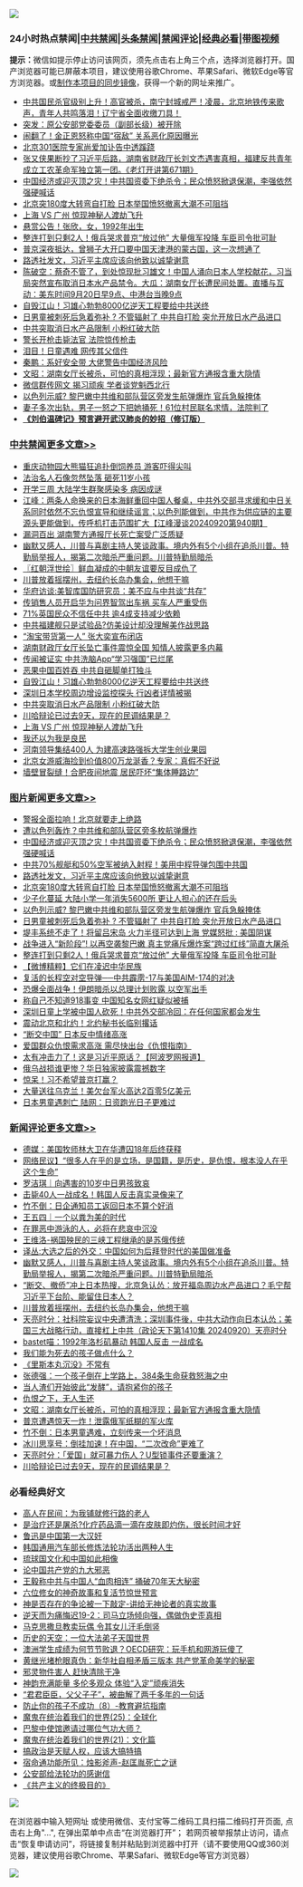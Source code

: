 ![](https://raw.githubusercontent.com/jsvpn/jsproxy/dev/64photo/fqnews-qr.jpg)

<div id="tt">
<h3>24小时热点禁闻|<a href="#%E4%B8%AD%E5%85%B1%E7%A6%81%E9%97%BB%E6%9B%B4%E5%A4%9A%E6%96%87%E7%AB%A0">中共禁闻</a>|<a href="#%E5%9B%BE%E7%89%87%E6%96%B0%E9%97%BB%E6%9B%B4%E5%A4%9A%E6%96%87%E7%AB%A0">头条禁闻</a>|<a href="#%E6%96%B0%E9%97%BB%E8%AF%84%E8%AE%BA%E6%9B%B4%E5%A4%9A%E6%96%87%E7%AB%A0">禁闻评论|<a href="#%E5%BF%85%E7%9C%8B%E7%BB%8F%E5%85%B8%E5%A5%BD%E6%96%87">经典必看</a>|<a href="https://696153.xyz/3" target="_blank">带图视频</a></h3>
<div><b>提示：</b>微信如提示停止访问该网页，须先点击右上角三个点，选择浏览器打开。国产浏览器可能已屏蔽本项目，建议使用谷歌Chrome、苹果Safari、微软Edge等官方浏览器。或<a href="%E5%88%B6%E4%BD%9Cgit%E7%A6%81%E9%97%BB%E9%95%9C%E5%83%8F.md">制作本项目的同步镜像</a>，获得一个新的网址来推广。</div>
<ul>

<li><a href="/sohnews/20240920/2091360.md">中共国民杀官级别上升！高官被杀，南宁封城戒严！凌晨，北京地铁传来歌声，青年人共鸣落泪！辽宁省全面收缴刀具！</a></li>
<li><a href="/baitai/20240920/2091388.md">突发：原公安部党委委员（副部长级）被开除</a></li>
<li><a href="/cbnews/20240920/2091416.md">闹翻了！金正恩怒称中国“宿敌” 关系恶化原因曝光</a></li>
<li><a href="/ccpdope/20240920/2091487.md">北京301医院专家尚爱加讣告中透蹊跷</a></li>
<li><a href="/sohnews/20240920/2091295.md">张又侠果断抄了习近平后路，湖南省财政厅长刘文杰遇害真相，福建反共青年成立工农革命军独立第一团。《老灯开讲第671期》</a></li>
<li><a href="/topimagenews/20240921/2091601.md">中国经济或迎灭顶之灾！中共国资委下绝杀令；民众愤怒掀退保潮，李强依然强硬喊话</a></li>
<li><a href="/topimagenews/20240921/2091589.md">北京突180度大转弯自打脸 日本举国愤怒撤离大潮不可阻挡</a></li>
<li><a href="/comments/20240921/2091533.md">上海 VS 广州 惊现神秘人渡劫飞升</a></li>
<li><a href="/baitai/20240921/2091542.md">悬赏公告！张欣，女，1992年出生</a></li>
<li><a href="/topimagenews/20240920/2091378.md">整连打到只剩2人！俄兵哭求普京“放过他” 大量俄军投降 车臣司令批可耻</a></li>
<li><a href="/baitai/20240921/2091561.md">普京深夜抵达，曾狮子大开口要中国天津港的蒙古国，这一次想通了</a></li>
<li><a href="/topimagenews/20240921/2091590.md">路透社发文，习近平主席应该向他致以诚挚谢意</a></li>
<li><a href="/sohnews/20240920/2091377.md">陈破空：蔡奇不管了，到处惊现批习雄文！中国人涌向日本人学校献花，习当局突然宣布取消日本水产品禁令。大瓜：湖南女厅长遭民间处置。直播与互动：美东时间9月20日早9点、中港台当晚9点</a></li>
<li><a href="/cbnews/20240921/2091653.md">自毁江山！习雄心勃勃8000亿逆天工程要给中共送终</a></li>
<li><a href="/topimagenews/20240920/2091409.md">日男童被刺死后急着弥补 ? 不管辐射了 中共自打脸 突允开放日水产品进口</a></li>
<li><a href="/cbnews/20240921/2091602.md">中共突取消日水产品限制 小粉红破大防</a></li>
<li><a href="/cnnews/20240920/2091323.md">警长开枪击毙法官 法院惊传枪击</a></li>
<li><a href="/cnnews/20240921/2091591.md">泪目！日童遇难 网传其父信件</a></li>
<li><a href="/cnnews/20240920/2091303.md">秦鹏：系好安全带 大佬警告中国经济风险</a></li>
<li><a href="/comments/20240921/2091643.md">文昭：湖南女厅长被杀，可怕的真相浮现；最新官方通报含重大隐情</a></li>
<li><a href="/baitai/20240920/2091438.md">微信群传网文 揭习顽疾 学者谈党魁西北行</a></li>
<li><a href="/topimagenews/20240920/2091410.md">以色列示威? 黎巴嫩中共维和部队营区旁发生航弹爆炸 官兵急躲掩体</a></li>
<li><a href="/baitai/20240921/2091562.md">妻子多次出轨，男子一怒之下把她捅死！61位村民联名求情，法院判了</a></li>
<li><b><a href="/comments/20200207/1272816.md" target="_blank">《刘伯温碑记》预言避开武汉肺炎的妙招（修订版）</a></b></li>
</ul>
</div>

<div class="catlist">
<h3><a href="/cbnews/" target="_blank">中共禁闻</a><span><a href="/cbnews/" target="_blank" rel="nofollow">更多文章>></a></span></h3>
<ul>
<li><a href="/cbnews/20240921/2091761.md" target="_blank">重庆动物园大熊猫狂追扑倒饲养员 游客吓得尖叫</a></li>
<li><a href="/cbnews/20240921/2091759.md" target="_blank">法治名人石像忽然坠落 砸死11岁小孩</a></li>
<li><a href="/cbnews/20240921/2091758.md" target="_blank">开学三周 大陆学生群聚感染多 病因成谜</a></li>
<li><a href="/cbnews/20240921/2091757.md" target="_blank">江峰：两条人命换来的日本海鲜重回中国人餐桌，中共外交部寻求缓和中日关系同时依然不忘仇恨宣导和继续谣言；以色列能做到，中共作为供应链的主要源头更能做到，传呼机打击范围扩大【江峰漫谈20240920第940期】</a></li>
<li><a href="/cbnews/20240921/2091726.md" target="_blank">漏洞百出 湖南警方通报厅长死亡案受广泛质疑</a></li>
<li><a href="/comments/20240921/2091724.md" target="_blank">幽默又感人，川普与喜剧主持人笑谈政事。境内外有5个小组在追杀川普。特勤局举报人，揭第二次暗杀严重问题。川普特勤局暗杀</a></li>
<li><a href="/cbnews/20240921/2091710.md" target="_blank">〖红朝浮世绘〗鲜血凝成的中朝友谊要反目成仇了</a></li>
<li><a href="/comments/20240921/2091707.md" target="_blank">川普放着摇摆州，去纽约长岛办集会，他想干嘛</a></li>
<li><a href="/cbnews/20240921/2091698.md" target="_blank">华府访谈:美智库国防研究员：美不应与中共谈“共存”</a></li>
<li><a href="/cbnews/20240921/2091697.md" target="_blank">传销售人员开启华为问界智驾出车祸 买车人严重受伤</a></li>
<li><a href="/cbnews/20240921/2091670.md" target="_blank">71%英国民众不信任中共 逾4成支持减少依赖</a></li>
<li><a href="/cbnews/20240921/2091669.md" target="_blank">中共福建舰只是试验品?仿美设计却没理解美作战思路</a></li>
<li><a href="/cbnews/20240921/2091668.md" target="_blank">“淘宝带货第一人” 张大奕宣布闭店</a></li>
<li><a href="/cbnews/20240921/2091667.md" target="_blank">湖南财政厅女厅长坠亡事件震惊全国 知情人披露更多内幕</a></li>
<li><a href="/cbnews/20240921/2091666.md" target="_blank">传闻被证实 中共洗脑App“学习强国”已烂尾</a></li>
<li><a href="/cbnews/20240921/2091654.md" target="_blank">恶果中国百姓吞 中共自砸脚单打独斗</a></li>
<li><a href="/cbnews/20240921/2091653.md" target="_blank">自毁江山！习雄心勃勃8000亿逆天工程要给中共送终</a></li>
<li><a href="/cbnews/20240921/2091623.md" target="_blank">深圳日本学校周边增设监控探头 行凶者详情被揭</a></li>
<li><a href="/cbnews/20240921/2091602.md" target="_blank">中共突取消日水产品限制 小粉红破大防</a></li>
<li><a href="/comments/20240921/2091596.md" target="_blank">川哈辩论已过去9天，现在的民调结果是？</a></li>
<li><a href="/comments/20240921/2091533.md" target="_blank">上海 VS 广州 惊现神秘人渡劫飞升</a></li>
<li><a href="/comments/20240921/2091532.md" target="_blank">我还以为我是良民</a></li>
<li><a href="/cbnews/20240920/2091475.md" target="_blank">河南领导集结400人 为建高速路强拆大学生创业果园</a></li>
<li><a href="/cbnews/20240920/2091474.md" target="_blank">北京女游威海捡到价值800万龙涎香？专家：真假不好说</a></li>
<li><a href="/cbnews/20240920/2091449.md" target="_blank">墙壁冒裂缝！合肥夜间地震 居民吓坏“集体睡路边”</a></li>

</ul>
</div>
<div class="catlist">
<h3><a href="/topimagenews/" target="_blank">图片新闻</a><span><a href="/topimagenews/" target="_blank" rel="nofollow">更多文章>></a></span></h3>
<ul>
<li><a href="/topimagenews/20240921/2091747.md" target="_blank">警报全面拉响！北京就要走上绝路</a></li>
<li><a href="/topimagenews/20240921/2091725.md" target="_blank">遭以色列轰炸？中共维和部队营区旁多枚航弹爆炸</a></li>
<li><a href="/topimagenews/20240921/2091601.md" target="_blank">中国经济或迎灭顶之灾！中共国资委下绝杀令；民众愤怒掀退保潮，李强依然强硬喊话</a></li>
<li><a href="/topimagenews/20240921/2091600.md" target="_blank">中共70%舰艇和50%空军被纳入射程！美用中程导弹包围中共国</a></li>
<li><a href="/topimagenews/20240921/2091590.md" target="_blank">路透社发文，习近平主席应该向他致以诚挚谢意</a></li>
<li><a href="/topimagenews/20240921/2091589.md" target="_blank">北京突180度大转弯自打脸 日本举国愤怒撤离大潮不可阻挡</a></li>
<li><a href="/topimagenews/20240920/2091448.md" target="_blank">少子化蔓延 大陆小学一年消失5600所 更让人担心的还在后头</a></li>
<li><a href="/topimagenews/20240920/2091410.md" target="_blank">以色列示威? 黎巴嫩中共维和部队营区旁发生航弹爆炸 官兵急躲掩体</a></li>
<li><a href="/topimagenews/20240920/2091409.md" target="_blank">日男童被刺死后急着弥补 ? 不管辐射了 中共自打脸 突允开放日水产品进口</a></li>
<li><a href="/topimagenews/20240920/2091395.md" target="_blank">堤丰系统不走了！将留吕宋岛 火力半径可达到上海 党媒怒批 : 美国阴谋</a></li>
<li><a href="/topimagenews/20240920/2091394.md" target="_blank">战争进入“新阶段”! 以再空袭黎巴嫩 真主党痛斥爆炸案“跨过红线”简直大屠杀</a></li>
<li><a href="/topimagenews/20240920/2091378.md" target="_blank">整连打到只剩2人！俄兵哭求普京“放过他” 大量俄军投降 车臣司令批可耻</a></li>
<li><a href="/topimagenews/20240920/2091249.md" target="_blank">【微博精粹】它们在凌迟中华民族</a></li>
<li><a href="/topimagenews/20240920/2091216.md" target="_blank">复活的长程空对空导弹──中共霹雳-17与美国AIM-174的对决</a></li>
<li><a href="/topimagenews/20240920/2091215.md" target="_blank">恐爆全面战争！伊朗暗杀以总理计划败露 以空军出手</a></li>
<li><a href="/topimagenews/20240920/2091194.md" target="_blank">称自己不知道918事变 中国知名女网红疑似被捕</a></li>
<li><a href="/topimagenews/20240920/2091193.md" target="_blank">深圳日童上学被中国人砍死！中共外交部冷回：在任何国家都会发生</a></li>
<li><a href="/topimagenews/20240920/2091192.md" target="_blank">震动北京和北约！北约秘书长临别撂话</a></li>
<li><a href="/topimagenews/20240920/2091175.md" target="_blank">“断交中国” 日本反中情绪高涨</a></li>
<li><a href="/topimagenews/20240920/2091174.md" target="_blank">爱国群众仇恨需求高涨 需尽快出台《仇恨指南》</a></li>
<li><a href="/topimagenews/20240920/2091119.md" target="_blank">太有冲击力了！这是习近平原话？【阿波罗网报道】</a></li>
<li><a href="/topimagenews/20240920/2091118.md" target="_blank">俄乌战损谁更惨？华日独家披露震撼数字</a></li>
<li><a href="/topimagenews/20240920/2091087.md" target="_blank">惊呆！习不希望普京打赢？</a></li>
<li><a href="/topimagenews/20240920/2091086.md" target="_blank">大量送往乌克兰！美欠台军火高达2百零5亿美元</a></li>
<li><a href="/topimagenews/20240919/2090946.md" target="_blank">日本男童遇刺亡 陆网：日资跑光日子更难过</a></li>

</ul>
</div>
<div class="catlist">
<h3><a href="/comments/" target="_blank">新闻评论</a><span><a href="/comments/" target="_blank" rel="nofollow">更多文章>></a></span></h3>
<ul>
<li><a href="/comments/20240921/2091752.md" target="_blank">德媒：美国牧师林大卫在华遭囚18年后终获释</a></li>
<li><a href="/comments/20240921/2091751.md" target="_blank">网络民议】“很多人在乎的是立场，是国籍，是历史，是仇恨，根本没人在乎这个生命”</a></li>
<li><a href="/comments/20240921/2091750.md" target="_blank">罗洁琪｜向遇害的10岁中日男孩致哀</a></li>
<li><a href="/comments/20240921/2091749.md" target="_blank">击毙40人一战成名！韩国人反击真实录像来了</a></li>
<li><a href="/comments/20240921/2091733.md" target="_blank">竹不倒：日企通知员工返回日本不算个好消</a></li>
<li><a href="/comments/20240921/2091732.md" target="_blank">王五四｜一个以粪为美的时代</a></li>
<li><a href="/comments/20240921/2091731.md" target="_blank">在罪恶中游泳的人，必将在悲哀中沉没</a></li>
<li><a href="/comments/20240921/2091730.md" target="_blank">王维洛-祸国殃民的三峡工程继承的是苏俄传统</a></li>
<li><a href="/comments/20240921/2091729.md" target="_blank">译丛:大选之后的外交：中国如何为后拜登时代的美国做准备</a></li>
<li><a href="/comments/20240921/2091724.md" target="_blank">幽默又感人，川普与喜剧主持人笑谈政事。境内外有5个小组在追杀川普。特勤局举报人，揭第二次暗杀严重问题。川普特勤局暗杀</a></li>
<li><a href="/comments/20240921/2091717.md" target="_blank">“断交、撤侨”冲上日本热搜，北京急认怂：放开福岛周边水产品进口？毛宁帮习近平下台阶、能留住日本人？</a></li>
<li><a href="/comments/20240921/2091707.md" target="_blank">川普放着摇摆州，去纽约长岛办集会，他想干嘛</a></li>
<li><a href="/comments/20240921/2091694.md" target="_blank">天亮时分：社科院妄议中央遭清洗；深圳事件後，中共大动作向日本认怂；美国三大战略行动，直接杠上中共（政论天下第1410集 20240920）天亮时分</a></li>
<li><a href="/comments/20240921/2091679.md" target="_blank">bastet喵：1992年洛杉矶暴动 韩国人反击 一战成名</a></li>
<li><a href="/comments/20240921/2091677.md" target="_blank">我们能为死去的孩子做点什么？</a></li>
<li><a href="/comments/20240921/2091676.md" target="_blank">《里斯本丸沉没》不常有</a></li>
<li><a href="/comments/20240921/2091675.md" target="_blank">张德强：一个孩子倒在上学路上，384条生命获救怒海之中</a></li>
<li><a href="/comments/20240921/2091674.md" target="_blank">当人渣们开始彼此“发酵”，请抱紧你的孩子</a></li>
<li><a href="/comments/20240921/2091672.md" target="_blank">仇恨之下，无人生还</a></li>
<li><a href="/comments/20240921/2091643.md" target="_blank">文昭：湖南女厅长被杀，可怕的真相浮现；最新官方通报含重大隐情</a></li>
<li><a href="/comments/20240921/2091627.md" target="_blank">普京遭遇惊天一炸！泄露俄军纸糊的军火库</a></li>
<li><a href="/comments/20240921/2091626.md" target="_blank">竹不倒：日本男童遇难，立刻传来一个坏消息</a></li>
<li><a href="/comments/20240921/2091625.md" target="_blank">冰川思享号：倒挂加速！在中国，“二次改命”更难了</a></li>
<li><a href="/comments/20240921/2091621.md" target="_blank">天亮时分：「爱国」就可暴力伤人？U型锁事件还要重演？</a></li>
<li><a href="/comments/20240921/2091596.md" target="_blank">川哈辩论已过去9天，现在的民调结果是？</a></li>

</ul>
</div>

<div class="catlist">
<h3>必看经典好文</h3>
<ul>
<li><a href="/tculture/20121023/72121.md" target="_blank">高人在民间：为我铺就修行路的老人</a></li>
<li><a href="/comments/20240412/2024185.md" target="_blank">是治疗还是屠杀?化疗药品滴一滴在皮肤即灼伤，很长时间才好</a></li>
<li><a href="/cnnews/20210213/1486568.md" target="_blank">鲁迅是中国第一大汉奸</a></li>
<li><a href="/cbnews/20220922/1787482.md" target="_blank">韩国通用汽车部长修炼法轮功活出两种人生</a></li>
<li><a href="/bannedvideo/20220411/1717515.md" target="_blank">琉球国文化和中国如此相像</a></li>
<li><a href="/comments/20200717/1361899.md" target="_blank">论中国共产党的九大邪恶</a></li>
<li><a href="/cbnews/20200730/1371580.md" target="_blank">王毅称中共与中国人“血肉相连” 捅破70年天大秘密</a></li>
<li><a href="/tculture/20130420/118886.md" target="_blank">六位修女的神奇故事和复活节惊世预言</a></li>
<li><a href="/tculture/20120629/35483.md" target="_blank">神是否存在的争论被一下敲定-讲给无神论者的真实故事</a></li>
<li><a href="/tculture/20190304/1091074.md" target="_blank">逆天而为痛悔迟19-2：司马立场倾向强，偶做伪史歪真相</a></li>
<li><a href="/lifebaike/20180921/1001202.md" target="_blank">马克思撒旦教卖玩偶 令其女儿汗毛倒竖</a></li>
<li><a href="/tculture/20121025/73067.md" target="_blank">历史的天空：一位大法弟子天国世界</a></li>
<li><a href="/lifebaike/20231208/1971242.md" target="_blank">澳洲学生成绩为何节节败退？OECD研究：玩手机和网游玩傻了</a></li>
<li><a href="/lifebaike/20180921/1001174.md" target="_blank">黄继光堵枪眼真伪：新华社自相矛盾三版本 共产党革命美学的秘密</a></li>
<li><a href="/cbnews/20220508/1730049.md" target="_blank">邪灵物件害人 赶快清除干净</a></li>
<li><a href="/comments/20220408/1716562.md" target="_blank">神韵充满能量 多伦多观众 体验“入定”顽疾消失</a></li>
<li><a href="/comments/20220728/1764149.md" target="_blank">“君君臣臣，父父子子”，被曲解了两千多年的一句话</a></li>
<li><a href="/comments/20230923/1937654.md" target="_blank">防止你的孩子不成功（8）-教育避坑指南</a></li>
<li><a href="/comments/20181017/1014654.md" target="_blank">魔鬼在统治着我们的世界(25)：全球化</a></li>
<li><a href="/comments/20210728/1595695.md" target="_blank">巴黎中使馆邀请过哪位气功大师？</a></li>
<li><a href="/comments/20180802/980476.md" target="_blank">魔鬼在统治着我们的世界(21)：文化篇</a></li>
<li><a href="/comments/20200814/1379994.md" target="_blank">搞政治是天赋人权，应该大搞特搞</a></li>
<li><a href="/tculture/20151001/455916.md" target="_blank">宿命通功能所见：烛影斧声-赵匡胤死亡之谜</a></li>
<li><a href="/aomi/history/20210111/1465363.md" target="_blank">公安部给法轮功的感谢信</a></li>
<li><a href="/bookwiki/20171120/858084.md" target="_blank">《共产主义的终极目的》</a></li>

</ul>
</div>

![](https://raw.githubusercontent.com/jsvpn/jsproxy/dev/64photo/fqnews-qr.jpg)

在浏览器中输入短网址 或使用微信、支付宝等二维码工具扫描二维码打开页面, 点击右上角"...", 在弹出菜单中点击“在浏览器打开”； 若网页被举报禁止访问，请点击“恢复申请访问”，将链接复制并粘贴到浏览器中打开（请不要使用QQ或360浏览器，建议使用谷歌Chrome、苹果Safari、微软Edge等官方浏览器）

![](https://raw.githubusercontent.com/jsvpn/jsproxy/dev/64photo/wx.jpg)